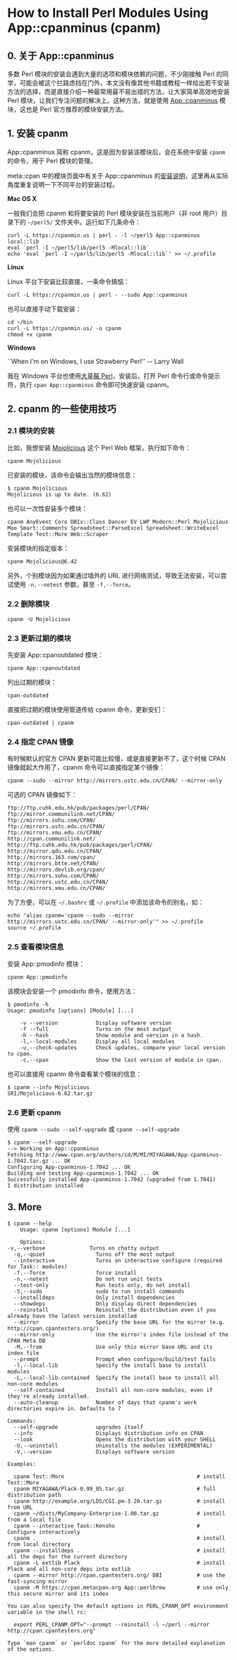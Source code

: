 # How to Install Perl Modules Using App::cpanminus (cpanm)

## 0. 关于 App::cpanminus

多数 Perl 模块的安装会遇到大量的选项和模块依赖的问题，不少刚接触 Perl 的同学，可能会被这个拦路虑挡在门外，本文没有像其他书籍或教程一样给出若干安装方法的选择，而是直接介绍一种最常用最不易出错的方法，让大家简单高效地安装 Perl 模块，让我们专注问题的解决上。这种方法，就是使用 [App::cpanminus](https://metacpan.org/pod/App::cpanminus) 模块，这也是 Perl 官方推荐的模块安装方法。

## 1. 安装 cpanm

App::cpanminus 简称 cpanm，这是因为安装该模块后，会在系统中安装 `cpanm` 的命令，用于 Perl 模块的管理。

meta::cpan 中的模块页面中有关于 App::cpanminus 的[安装说明](https://metacpan.org/pod/App::cpanminus#INSTALLATION)，这里再从实际角度重复说明一下不同平台的安装过程。

**Mac OS X**

一般我们会把 cpanm 和将要安装的 Perl 模块安装在当前用户（非 root 用户）目录下的 `~/perl5/` 文件夹中。运行如下几条命令：

    curl -L https://cpanmin.us | perl - -l ~/perl5 App::cpanminus local::lib
    eval `perl -I ~/perl5/lib/perl5 -Mlocal::lib`
    echo 'eval `perl -I ~/perl5/lib/perl5 -Mlocal::lib`' >> ~/.profile

**Linux**

Linux 平台下安装比较直接，一条命令搞惦：

    curl -L https://cpanmin.us | perl - --sudo App::cpanminus

也可以直接手动下载安装：

    cd ~/bin
    curl -L https://cpanmin.us/ -o cpanm
    chmod +x cpanm

**Windows**

``When I'm on Windows, I use Strawberry Perl'' -- Larry Wall

我在 Windows 平台也使用[大草莓 Perl](http://strawberryperl.com/)，安装后，打开 Perl 命令行或命令提示符，执行 `cpan App::cpanminus` 命令即可快速安装 cpanm。

## 2. cpanm 的一些使用技巧

### 2.1 模块的安装

比如，我想安装 [Mojolicious](http://mojolicious.org/) 这个 Perl Web 框架，执行如下命令：

    cpanm Mojolicious

已安装的模块，该命令会输出当然的模块信息：

    $ cpanm Mojolicious
    Mojolicious is up to date. (6.62)

也可以一次性安装多个模块：

    cpanm AnyEvent Coro DBIx::Class Dancer EV LWP Modern::Perl Mojolicious Moo Smart::Comments Spreadsheet::ParseExcel Spreadsheet::WriteExcel Template Test::More Web::Scraper

安装模块的指定版本：

    cpanm Mojolicious@6.42

另外，个别模块因为如果通过墙外的 URL 进行网络测试，导致无法安装，可以尝试使用 `-n,--notest` 参数，甚至 `-f,--force`。

### 2.2 删除模块

    cpanm -U Mojolicious

### 2.3 更新过期的模块

先安装 App::cpanoutdated 模块：

    cpanm App::cpanoutdated

列出过期的模块：

    cpan-outdated

直接把过期的模块使用管道传给 cpanm 命令，更新安们：

    cpan-outdated | cpanm

### 2.4 指定 CPAN 镜像

有时候默认的官方 CPAN 更新可能比较慢，或是直接更新不了，这个时候 CPAN 镜像就起大作用了，cpanm 命令可以直接指定某个镜像：

    cpanm --sudo --mirror http://mirrors.ustc.edu.cn/CPAN/ --mirror-only

可选的 CPAN 镜像如下：

    ftp://ftp.cuhk.edu.hk/pub/packages/perl/CPAN/
    ftp://mirror.communilink.net/CPAN/
    ftp://mirrors.sohu.com/CPAN/
    ftp://mirrors.ustc.edu.cn/CPAN/
    ftp://mirrors.xmu.edu.cn/CPAN/
    http://cpan.communilink.net/
    http://ftp.cuhk.edu.hk/pub/packages/perl/CPAN/
    http://mirror.qdu.edu.cn/CPAN/
    http://mirrors.163.com/cpan/
    http://mirrors.btte.net/CPAN/
    http://mirrors.devlib.org/cpan/
    http://mirrors.sohu.com/CPAN/
    http://mirrors.ustc.edu.cn/CPAN/
    http://mirrors.xmu.edu.cn/CPAN/

为了方便，可以在 `~/.bashrc` 或 `~/.profile` 中添加该命令的别名，如：

    echo "alias cpanm='cpanm --sudo --mirror http://mirrors.ustc.edu.cn/CPAN/ --mirror-only'" >> ~/.profile
    source ~/.profile


### 2.5 查看模块信息

安装 App::pmodinfo 模块：

    cpanm App::pmodinfo

该模块会安装一个 pmodinfo 命令，使用方法：

    $ pmodinfo -h
    Usage: pmodinfo [options] [Module] [...]
    
        -v --version            Display software version
        -f --full               Turns on the most output
        -h --hash               Show module and version in a hash.
        -l,--local-modules      Display all local modules
        -u,--check-updates      Check updates, compare your local version to cpan.
        -c,--cpan               Show the last version of module in cpan.

也可以直接用 cpanm 命令查看某个模块的信息：

    $ cpanm --info Mojolicious
    SRI/Mojolicious-6.62.tar.gz

### 2.6 更新 cpanm

使用 `cpanm --sudo --self-upgrade` 或 `cpanm --self-upgrade`

    $ cpanm --self-upgrade
    --> Working on App::cpanminus
    Fetching http://www.cpan.org/authors/id/M/MI/MIYAGAWA/App-cpanminus-1.7042.tar.gz ... OK
    Configuring App-cpanminus-1.7042 ... OK
    Building and testing App-cpanminus-1.7042 ... OK
    Successfully installed App-cpanminus-1.7042 (upgraded from 1.7041)
    1 distribution installed

## 3. More

    $ cpanm --help
        Usage: cpanm [options] Module [...]
    
        Options:
    -v,--verbose              Turns on chatty output
      -q,--quiet                Turns off the most output
      --interactive             Turns on interactive configure (required for Task:: modules)
      -f,--force                force install
      -n,--notest               Do not run unit tests
      --test-only               Run tests only, do not install
      -S,--sudo                 sudo to run install commands
      --installdeps             Only install dependencies
      --showdeps                Only display direct dependencies
      --reinstall               Reinstall the distribution even if you already have the latest version installed
      --mirror                  Specify the base URL for the mirror (e.g. http://cpan.cpantesters.org/)
      --mirror-only             Use the mirror's index file instead of the CPAN Meta DB
      -M,--from                 Use only this mirror base URL and its index file
      --prompt                  Prompt when configure/build/test fails
      -l,--local-lib            Specify the install base to install modules
      -L,--local-lib-contained  Specify the install base to install all non-core modules
      --self-contained          Install all non-core modules, even if they're already installed.
      --auto-cleanup            Number of days that cpanm's work directories expire in. Defaults to 7
    
    Commands:
      --self-upgrade            upgrades itself
      --info                    Displays distribution info on CPAN
      --look                    Opens the distribution with your SHELL
      -U,--uninstall            Uninstalls the modules (EXPERIMENTAL)
      -V,--version              Displays software version
    
    Examples:
    
      cpanm Test::More                                          # install Test::More
      cpanm MIYAGAWA/Plack-0.99_05.tar.gz                       # full distribution path
      cpanm http://example.org/LDS/CGI.pm-3.20.tar.gz           # install from URL
      cpanm ~/dists/MyCompany-Enterprise-1.00.tar.gz            # install from a local file
      cpanm --interactive Task::Kensho                          # Configure interactively
      cpanm .                                                   # install from local directory
      cpanm --installdeps .                                     # install all the deps for the current directory
      cpanm -L extlib Plack                                     # install Plack and all non-core deps into extlib
      cpanm --mirror http://cpan.cpantesters.org/ DBI           # use the fast-syncing mirror
      cpanm -M https://cpan.metacpan.org App::perlbrew          # use only this secure mirror and its index
    
    You can also specify the default options in PERL_CPANM_OPT environment variable in the shell rc:
    
      export PERL_CPANM_OPT="--prompt --reinstall -l ~/perl --mirror http://cpan.cpantesters.org"
    
    Type `man cpanm` or `perldoc cpanm` for the more detailed explanation of the options.

